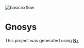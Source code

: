 ![basicnxflow](https://github.com/christodoulos/gnosys/.github/workflows/basicnxflow.yml/badge.svg)

# Gnosys

This project was generated using [Nx](https://nx.dev)
